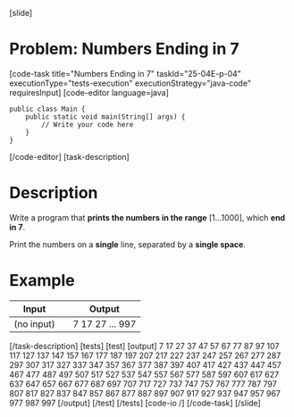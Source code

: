 [slide]
# Problem: Numbers Ending in 7
[code-task title="Numbers Ending in 7" taskId="25-04E-p-04" executionType="tests-execution" executionStrategy="java-code" requiresInput]
[code-editor language=java]
```
public class Main {
    public static void main(String[] args) {
        // Write your code here
    }
}
```
[/code-editor]
[task-description]
# Description

Write a program that **prints the numbers in the range** \[1...1000\], which **end in 7**. 

Print the numbers on a **single** line, separated by a **single space**.

# Example

| **Input** | | **Output** |
| --- | --- | --- |
| (no input) | | 7 17 27 ... 997 |
[/task-description]
[tests]
[test]
[output]
7 17 27 37 47 57 67 77 87 97 107 117 127 137 147 157 167 177 187 197 207 217 227 237 247 257 267 277 287 297 307 317 327 337 347 357 367 377 387 397 407 417 427 437 447 457 467 477 487 497 507 517 527 537 547 557 567 577 587 597 607 617 627 637 647 657 667 677 687 697 707 717 727 737 747 757 767 777 787 797 807 817 827 837 847 857 867 877 887 897 907 917 927 937 947 957 967 977 987 997
[/output]
[/test]
[/tests]
[code-io /]
[/code-task]
[/slide]